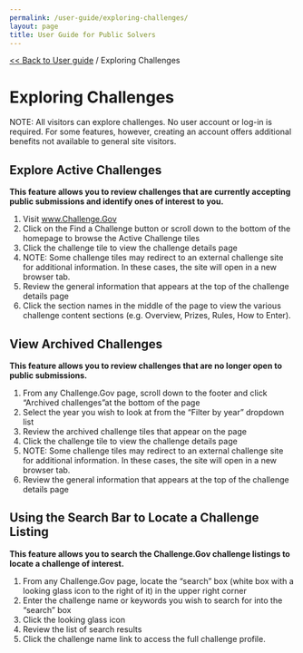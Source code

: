 ```yaml
---
permalink: /user-guide/exploring-challenges/
layout: page
title: User Guide for Public Solvers
---
```

<a href="{{ site.baseurl }}/user-guide/"> << Back to User guide</a> / Exploring Challenges

# Exploring Challenges

NOTE: All visitors can explore challenges. No user account or log-in is required. For some features, however, creating an account offers additional benefits not available to general site visitors.

## Explore Active Challenges

**This feature allows you to review challenges that are currently accepting public submissions and identify ones of interest to you.**

1. Visit www.Challenge.Gov
2. Click on the Find a Challenge button or scroll down to the bottom of the homepage to browse the Active Challenge tiles
3. Click the challenge tile to view the challenge details page
1. NOTE:  Some challenge tiles may redirect to an external challenge site for additional information.  In these cases, the site will open in a new browser tab.
4. Review the general information that appears at the top of the challenge details page
5. Click the section names in the middle of the page to view the various challenge content sections (e.g. Overview, Prizes, Rules, How to Enter).

## View Archived Challenges

**This feature allows you to review challenges that are no longer open to public submissions.**

1. From any Challenge.Gov page, scroll down to the footer and click “Archived challenges”at the bottom of the page
2. Select the year you wish to look at from the “Filter by year” dropdown list
3. Review the archived challenge tiles that appear on the page
4. Click the challenge tile to view the challenge details page
1. NOTE:  Some challenge tiles may redirect to an external challenge site for additional information.  In these cases, the site will open in a new browser tab.
5. Review the general information that appears at the top of the challenge details page


## Using the Search Bar to Locate a Challenge Listing

**This feature allows you to search the Challenge.Gov challenge listings to locate a challenge of interest.**

1. From any Challenge.Gov page, locate the “search” box (white box with a looking glass icon to the right of it) in the upper right corner
2. Enter the challenge name or keywords you wish to search for into the “search” box
3. Click the looking glass icon
4. Review the list of search results
5. Click the challenge name link to access the full challenge profile.
